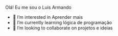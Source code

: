 Olá! Eu me sou o Luis Armando

- 👀 I’m interested in Aprender mais
- 🌱 I’m currently learning lógica de programação
- 💞️ I’m looking to collaborate on projetos e ideias
